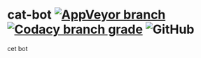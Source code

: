 # cat-bot [![AppVeyor branch](https://img.shields.io/appveyor/build/Trevrosa/cat-bot/master)](https://ci.appveyor.com/project/Trevrosa/cat-bot/) [![Codacy branch grade](https://img.shields.io/codacy/grade/5740a3cad5db4c6ebb35c6386b6c5d0e/master)](https://www.codacy.com/gh/Trevrosa/cat-bot/dashboard) ![GitHub](https://img.shields.io/github/license/Trevrosa/cat-bot)
cet bot
